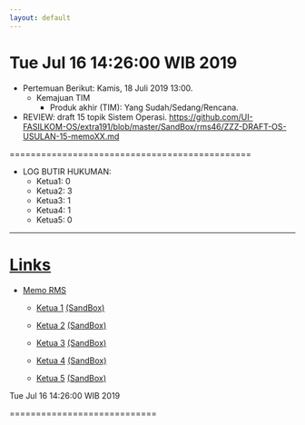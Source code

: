```yaml
---
layout: default
---
```


Tue Jul 16 14:26:00 WIB 2019
============================ 

* Pertemuan Berikut: Kamis, 18 Juli 2019 13:00.
  * Kemajuan TIM
    * Produk akhir (TIM): Yang Sudah/Sedang/Rencana.
* REVIEW: draft 15 topik Sistem Operasi.
  https://github.com/UI-FASILKOM-OS/extra191/blob/master/SandBox/rms46/ZZZ-DRAFT-OS-USULAN-15-memoXX.md
   
==============================================

* LOG BUTIR HUKUMAN:
  * Ketua1: 0
  * Ketua2: 3
  * Ketua3: 1
  * Ketua4: 1
  * Ketua5: 0

<hr>

# [Links](https://extra191.vlsm.org)

- [Memo RMS](
   https://github.com/UI-FASILKOM-OS/extra191/tree/master/SandBox/rms46/)

  - [Ketua 1](
     https://SeedSider.github.io/extra191/)
    [(SandBox)](
     https://github.com/SeedSider/extra191/tree/master/SandBox/SeedSider/)

  - [Ketua 2](
     https://zeeblader.github.io/extra191/)
    [(SandBox)](
     https://github.com/zeeblader/extra191/tree/master/SandBox/zeeblader/)

  - [Ketua 3](
     https://ihsanauliaa.github.io/extra191/)
    [(SandBox)](
     https://github.com/ihsanauliaa/extra191/tree/master/SandBox/ihsanauliaa/)

  - [Ketua 4](
     https://andriansyahp.github.io/extra191/)
    [(SandBox)](
     https://github.com/andriansyahp/extra191/tree/master/SandBox/andriansyahp/)

  - [Ketua 5](
     https://arriski.github.io/extra191/)
    [(SandBox)](
     https://github.com/arriski/extra191/tree/master/SandBox/arriski/)


Tue Jul 16 14:26:00 WIB 2019

============================

